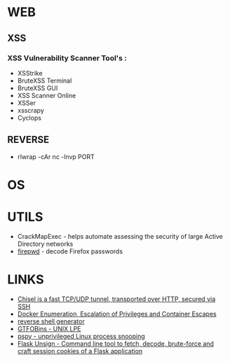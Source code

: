 # WEB

## XSS

### XSS Vulnerability Scanner Tool's :
* XSStrike
* BruteXSS Terminal
* BruteXSS GUI
* XSS Scanner Online
* XSSer
* xsscrapy
* Cyclops

## REVERSE
* rlwrap -cAr nc -lnvp PORT

# OS

# UTILS
* CrackMapExec - helps automate assessing the security of large Active Directory networks
* [firepwd](https://raw.githubusercontent.com/lclevy/firepwd/master/firepwd.py) -  decode Firefox passwords
# LINKS
* [Chisel is a fast TCP/UDP tunnel, transported over HTTP, secured via SSH](https://github.com/jpillora/chisel)
* [Docker Enumeration, Escalation of Privileges and Container Escapes](https://github.com/stealthcopter/deepce)
* [reverse shell generator](https://www.revshells.com)
* [GTFOBins - UNIX LPE](https://gtfobins.github.io/)
* [pspy - unprivileged Linux process snooping](https://github.com/DominicBreuker/pspy)
* [Flask Unsign - Command line tool to fetch, decode, brute-force and craft session cookies of a Flask application](https://github.com/Paradoxis/Flask-Unsign)
